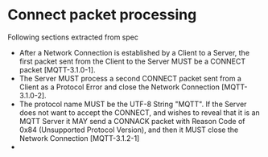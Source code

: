 # Connect packet processing

Following sections extracted from spec

- After a Network Connection is established by a Client to a Server, the first packet sent from the Client to the Server MUST be a CONNECT packet [MQTT-3.1.0-1].
- The Server MUST process a second CONNECT packet sent from a Client as a Protocol Error and close the Network Connection [MQTT-3.1.0-2].
- The protocol name MUST be the UTF-8 String "MQTT". If the Server does not want to accept the CONNECT, and wishes to reveal that it is an MQTT Server it MAY send a CONNACK packet with Reason Code of 0x84 (Unsupported Protocol Version), and then it MUST close the Network Connection [MQTT-3.1.2-1]
- 